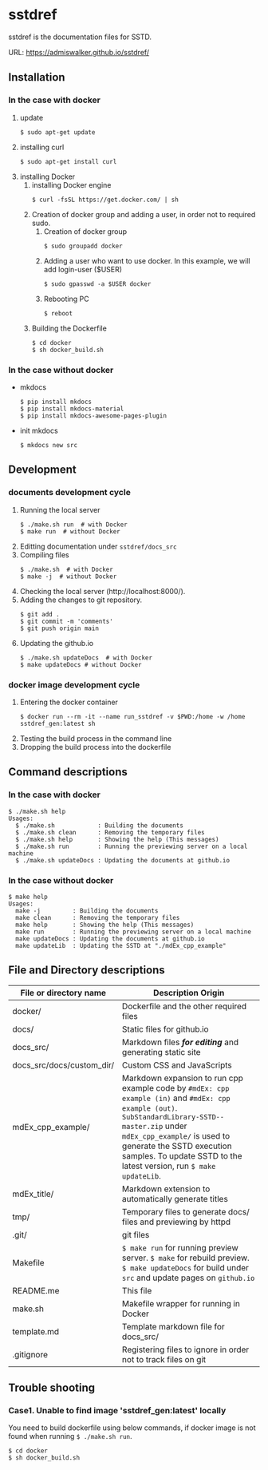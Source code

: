 # sstdref
sstdref is the documentation files for SSTD.

URL: https://admiswalker.github.io/sstdref/

## Installation
### In the case with docker
1. update
   ```
   $ sudo apt-get update
   ```
2. installing curl
   ```
   $ sudo apt-get install curl
   ```
3. installing Docker
   1. installing Docker engine
      ```
      $ curl -fsSL https://get.docker.com/ | sh
      ```
   2. Creation of docker group and adding a user, in order not to required sudo.
      1. Creation of docker group
         ```
         $ sudo groupadd docker
         ```
      2. Adding a user who want to use docker. In this example, we will add login-user ($USER)
         ```
         $ sudo gpasswd -a $USER docker
         ```
      3. Rebooting PC
         ```
         $ reboot
         ```
    3. Building the Dockerfile
       ```
       $ cd docker
       $ sh docker_build.sh
       ```
### In the case without docker
- mkdocs
  ```
  $ pip install mkdocs
  $ pip install mkdocs-material
  $ pip install mkdocs-awesome-pages-plugin
  ```
- init mkdocs
  ```
  $ mkdocs new src
  ```
## Development
### documents development cycle
1. Running the local server
   ```
   $ ./make.sh run  # with Docker
   $ make run  # without Docker
   ```
1. Editting documentation under `sstdref/docs_src`
1. Compiling files
   ```
   $ ./make.sh  # with Docker
   $ make -j  # without Docker
   ```
1. Checking the local server (http://localhost:8000/).
1. Adding the changes to git repository.
   ```
   $ git add .
   $ git commit -m 'comments'
   $ git push origin main
   ```
1. Updating the github.io
   ```
   $ ./make.sh updateDocs  # with Docker
   $ make updateDocs # without Docker
   ```
### docker image development cycle
1. Entering the docker container
   ```
   $ docker run --rm -it --name run_sstdref -v $PWD:/home -w /home sstdref_gen:latest sh
   ```
1. Testing the build process in the command line
1. Dropping the build process into the dockerfile

## Command descriptions
### In the case with docker
```
$ ./make.sh help
Usages:
  $ ./make.sh            : Building the documents
  $ ./make.sh clean      : Removing the temporary files
  $ ./make.sh help       : Showing the help (This messages)
  $ ./make.sh run        : Running the previewing server on a local machine
  $ ./make.sh updateDocs : Updating the documents at github.io
```
### In the case without docker
```
$ make help
Usages:
  make -j         : Building the documents
  make clean      : Removing the temporary files
  make help       : Showing the help (This messages)
  make run        : Running the previewing server on a local machine
  make updateDocs : Updating the documents at github.io
  make updateLib  : Updating the SSTD at "./mdEx_cpp_example"
```

## File and Directory descriptions

| File or directory name      | Description Origin |
| --------------------------- | ------------------ |
| docker/                     | Dockerfile and the other required files |
| docs/                       | Static files for github.io |
| docs_src/                   | Markdown files ***for editing*** and generating static site |
| docs_src/docs/custom_dir/   | Custom CSS and JavaScripts |
| mdEx_cpp_example/           | Markdown expansion to run cpp example code by `#mdEx: cpp example (in)` and `#mdEx: cpp example (out)`. `SubStandardLibrary-SSTD--master.zip` under `mdEx_cpp_example/` is used to generate the SSTD execution samples. To update SSTD to the latest version, run `$ make updateLib`. |
| mdEx_title/                 | Markdown extension to automatically generate titles |
| tmp/                        | Temporary files to generate docs/ files and previewing by httpd |
| .git/                       | git files          |
| Makefile                    | `$ make run` for running preview server. `$ make` for rebuild preview. `$ make updateDocs` for build under `src` and update pages on `github.io` |
| README.me                   | This file          |
| make.sh                     | Makefile wrapper for running in Docker |
| template.md                 | Template markdown file for docs_src/ |
| .gitignore                  | Registering files to ignore in order not to track files on git |

## Trouble shooting
### Case1. Unable to find image 'sstdref_gen:latest' locally
You need to build dockerfile using below commands, if docker image is not found when running `$ ./make.sh run`.
```
$ cd docker
$ sh docker_build.sh
```
